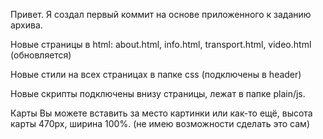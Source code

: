 Привет. Я создал первый коммит на основе приложенного к заданию архива.

Новые страницы в html: about.html, info.html, transport.html, video.html (обновляется)

Новые стили на всех страницах в папке css (подключены в header)

Новые скрипты подключены внизу страницы, лежат в папке plain/js.

Карты Вы можете вставить за место картинки или как-то ещё, высота карты 470px, ширина 100%. (не имею возможности сделать это сам)
